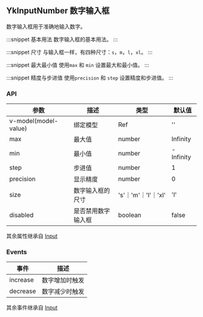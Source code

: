 ## YkInputNumber 数字输入框
数字输入框用于准确地输入数字。

:::snippet
基本用法
数字输入框的基本用法。
<InputNumberPrimary/>
:::

:::snippet
尺寸
与输入框一样，有四种尺寸：`s`，`m`，`l`，`xl`。
<InputNumberSize/>
:::

:::snippet
最大最小值
使用`max` 和 `min` 设置最大和最小值。
<InputNumberLimit/>
:::

:::snippet
精度与步进值
使用`precision` 和 `step` 设置精度和步进值。
<InputNumberPre/>
:::

### API

| 参数                 | 描述               | 类型                | 默认值    |
| -------------------- | ------------------ | ------------------- | --------- |
| v-model(model-value) | 绑定模型           | Ref                 | ''        |
| max                  | 最大值             | number              | Infinity  |
| min                  | 最小值             | number              | -Infinity |
| step                 | 步进值             | number              | 1         |
| precision            | 显示精度           | number              | 0         |
| size                 | 数字输入框的尺寸   | 's'｜'m'｜'l'｜'xl' | 'l'       |
| disabled             | 是否禁用数字输入框 | boolean             | false     |

其余属性继承自 [Input](/module/input#Input)

### Events

| 事件     | 描述           |
| -------- | -------------- |
| increase | 数字增加时触发 |
| decrease | 数字减少时触发 |

其余事件继承自 [Input](/module/input#Input)
